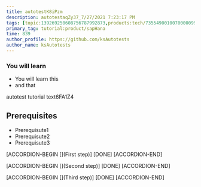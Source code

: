 ```yaml
---
title: autotestK8iPzm
description: autotestaqZy37_7/27/2021 7:23:17 PM
tags: [topic:139269250608756787992873,products:tech/73554900100700000996,tutorial:experience/advanced]
primary_tag: tutorial:product/sapHana
time: 839
author_profile: https://github.com/ksAutotests
author_name: ksAutotests
---
```

### You will learn
- You will learn this
- and that

autotest tutorial text6FA1Z4

## Prerequisites
- Prerequisute1
- Prerequisute2
- Prerequisute3

[ACCORDION-BEGIN [](First step)]
[DONE]
[ACCORDION-END]

[ACCORDION-BEGIN [](Second step)]
[DONE]
[ACCORDION-END]

[ACCORDION-BEGIN [](Third step)]
[DONE]
[ACCORDION-END]

